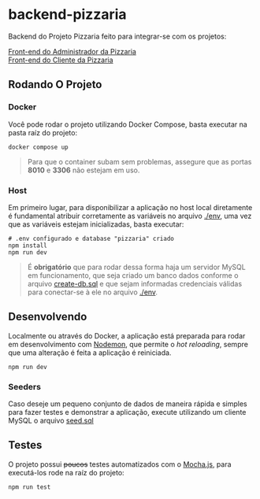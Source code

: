 # backend-pizzaria

Backend do Projeto Pizzaria feito para integrar-se com os projetos:

[Front-end do Administrador da Pizzaria](https://github.com/henriqueyun/frontend-pizzaria-admin)<br/>
[Front-end do Cliente da Pizzaria](https://github.com/henriqueyun/frontend-pizzaria-cliente)

## Rodando O Projeto

### Docker

Você pode rodar o projeto utilizando Docker Compose, basta executar na pasta raíz do projeto:
```
docker compose up
```
> Para que o container subam sem problemas, assegure que as portas **8010** e **3306** não estejam em uso.

### Host

Em primeiro lugar, para disponibilizar a aplicação no host local diretamente é fundamental atribuir corretamente as variáveis no arquivo [./env](./.env), uma vez que as variáveis estejam inicializadas, basta executar:
```
# .env configurado e database "pizzaria" criado
npm install
npm run dev
```
> É **obrigatório** que para rodar dessa forma haja um servidor MySQL em funcionamento, que seja criado um banco dados conforme o arquivo [create-db.sql](./db/create-db.sql) e que sejam informadas credenciais válidas para conectar-se à ele no arquivo [./env](./.env).

## Desenvolvendo

Localmente ou através do Docker, a aplicação está preparada para rodar em desenvolvimento com [Nodemon](https://www.npmjs.com/package/nodemon), que permite o *hot reloading*, sempre que uma alteração é feita a aplicação é reiniciada.
```
npm run dev
```

### Seeders

Caso deseje um pequeno conjunto de dados de maneira rápida e simples para fazer testes e demonstrar a aplicação, execute utilizando um cliente MySQL o arquivo [seed.sql](./db/seed.sql)

## Testes

O projeto possui ~~poucos~~ testes automatizados com o [Mocha.js](https://mochajs.org/), para executá-los rode na raíz do projeto:
```
npm run test
```
